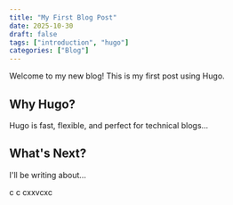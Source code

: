 ```yaml
---
title: "My First Blog Post"
date: 2025-10-30
draft: false
tags: ["introduction", "hugo"]
categories: ["Blog"]
---
```


Welcome to my new blog! This is my first post using Hugo.

## Why Hugo?

Hugo is fast, flexible, and perfect for technical blogs...

## What's Next?

I'll be writing about...


 c c cxxvcxc
